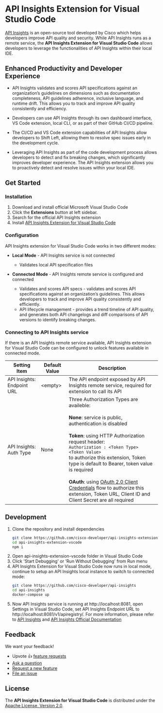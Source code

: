 # API Insights Extension for Visual Studio Code

[API Insights](https://developer.cisco.com/site/api-insights/) is an open-source tool developed by Cisco which helps developers improve API quality and security. While API Insights runs as a remote service, the **API Insights Extension for Visual Studio Code** allows developers to leverage the functionalities of API Insights within their local IDE.

## Enhanced Productivity and Developer Experience

*	API Insights validates and scores API specifications against an organization’s guidelines on dimensions such as documentation completeness, API guidelines adherence, inclusive language, and runtime drift. This allows you to track and improve API quality consistently and efficiency.

*	Developers can use API Insights through its own dashboard interface, VS Code extension, local CLI, or as part of their GitHub CI/CD pipeline.

*	The CI/CD and VS Code extension capabilities of API Insights allow developers to Shift Left, allowing them to resolve spec issues early in the development cycle.

*	Leveraging API Insights as part of the code development process allows developers to detect and fix breaking changes, which significantly improves developer experience. The API Insights extension allows you to proactively detect and resolve issues within your local IDE.

## Get Started

### Installation
1. Download and install official Microsoft Visual Studio Code
2. Click the **Extensions** button at left sidebar.
3. Search for the official API Insights extension
4. Install [API Insights Extension for Visual Studio Code](https://marketplace.visualstudio.com/items?itemName=CiscoDeveloper.api-insights)


### Configuration

API Insights extension for Visual Studio Code works in two different modes:
* **Local Mode** - API Insights service is not connected
  - Validates local API specification files

* **Connected Mode** - API Insights remote service is configured and connected
  - Validates and scores API specs - validates and scores API specifications against an organization’s guidelines. This allows developers to track and improve API quality consistently and efficiently.
  - API lifecycle management - provides a trend timeline of API quality, and generates both API changelogs and diff comparisons of API versions to identify breaking changes.

### Connecting to API Insights service
If there is an API Insights remote service available, API Insights extension for Visual Studio Code can be configured to unlock features available in connected mode.

|Setting Item|Default Value|Description|
|--|--|--|
|API Insights: Endpoint URL| &lt;empty&gt; |The API endpoint exposed by API Insights remote service, required for extension to call its API|
|API Insights: Auth Type|None|Three Authorization Types are availeble: <br/><br/> **None**: service is public, authentication is disabled <br/><br/> **Token**: using HTTP Authorization request header:  <br/>```Authorization : <Token Type> <Token Value>```<br/> to authorize this extension, Token type is default to Bearer, token value is required <br/><br/> **OAuth**: using [OAuth 2.0 Client Credentials](https://datatracker.ietf.org/doc/html/rfc6749#section-1.3.4) flow to authorize this extension, Token URL, Client ID and Client Secret are all required|

## Development

1. Clone the repository and install dependencies
    ~~~ bash
    git clone https://github.com/cisco-developer/api-insights-extension-vscode
    cd api-insights-extension-vscode
    npm i
    ~~~
2. Open api-insights-extension-vscode folder in Visual Studio Code
3. Click 'Start Debugging' or 'Run Without Debugging' from Run menu
4. API Insights Extension for Visual Studio Code now runs in local mode, continue to setup an API Insights local instance to switch to connected mode:
    ~~~ bash
    git clone https://github.com/cisco-developer/api-insights
    cd api-insights
    docker-compose up
    ~~~
5. Now API Insights service is running at http://localhost:8081, open Settings in Visual Studio Code, set API Insights Endpoint URL to http://localhost:8081/v1/apiregistry/. For more information, please refer to [API Insights](https://github.com/cisco-developer/api-insights) and [API Insights Official Documentation](https://developer.cisco.com/docs/api-insights/#!using-the-api-insights-visual-studio-code-extension)

## Feedback

We want your feedback!

-   Upvote 👍 [feature requests](https://github.com/cisco-developer/api-insights-extension-vscode/issues?q=is%3Aissue+is%3Aopen+label%3Afeature-request+sort%3Areactions-%2B1-desc)
-   [Ask a question](https://github.com/cisco-developer/api-insights-extension-vscode/issues/new?labels=guidance&template=guidance_request.md)
-   [Request a new feature](https://github.com/cisco-developer/api-insights-extension-vscode/issues/new?labels=feature-request&template=feature_request.md)
-   [File an issue](https://github.com/cisco-developer/api-insights-extension-vscode/issues/new?labels=bug&template=bug_report.md)

## License

The **API Insights Extension for Visual Studio Code** is distributed under the [Apache License, Version 2.0](https://www.apache.org/licenses/LICENSE-2.0).
